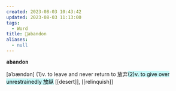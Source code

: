 ```yaml
---
created: 2023-08-03 10:43:42
updated: 2023-08-03 11:13:00
tags:
  - Word
title: 📖abandon
aliases:
  - null
---
```


<pre><strong>abandon</strong></pre>
[əˈbændən]
(1)v. to leave and never return to 放弃<mark style="background: #ABF7F7A6;">(2)v. to give over unrestrainedly 放纵</mark>
[[desert]], [[relinquish]]
